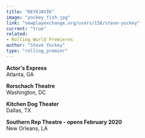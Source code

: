 ```yaml
---
title: "REYKJAVÍK"
image: "yockey_fish.jpg"
link: "newplayexchange.org/users/158/steve-yockey"
current: "true"
related:
- Rolling World Premieres
author: "Steve Yockey"
type: "rolling_premier"
---
```


**Actor&#039;s Express**\
Atlanta, GA

**Rorschach Theatre**\
Washington, DC

**Kitchen Dog Theater**\
Dallas, TX

**Southern Rep Theatre - opens February 2020**\
New Orleans, LA
